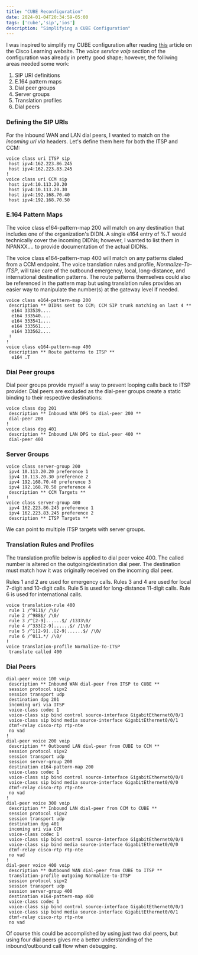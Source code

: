 ```yaml
---
title: "CUBE Reconfiguration"
date: 2024-01-04T20:34:59-05:00
tags: ['cube','sip','ios']
description: "Simplifying a CUBE Configuration"
---
```


I was inspired to simplify my CUBE configuration after reading [this](https://learningnetwork.cisco.com/s/article/CUBE-Simplicity) article on the Cisco Learning website. The *voice service voip* section of the configuration was already in pretty good shape; however, the folliwing areas needed some work:

1. SIP URI definitions
2. E.164 pattern maps
3. Dial peer groups
4. Server groups
5. Translation profiles
6. Dial peers

### Defining the SIP URIs

For the inbound WAN and LAN dial peers, I wanted to match on the *incoming uri via* headers. Let's define them here for both the ITSP and CCM:
```
voice class uri ITSP sip 
 host ipv4:162.223.86.245 
 host ipv4:162.223.83.245 
! 
voice class uri CCM sip 
 host ipv4:10.113.20.20 
 host ipv4:10.113.20.30 
 host ipv4:192.168.70.40 
 host ipv4:192.168.70.50 
```

### E.164 Pattern Maps

The voice class e164-pattern-map 200 will match on any destination that includes one of the organization's DIDN. A single e164 entry of %.T would technically cover the incoming DIDNs; however, I wanted to list them in NPANXX…. to provide documentation of the actual DIDNs. 

The voice class e164-pattern-map 400 will match on any patterns dialed from a CCM endpoint. The voice translation rules and profile, *Normalize-To-ITSP*, will take care of the outbound emergency, local, long-distance, and international destination patterns. The route patterns themselves could also be referenced in the pattern map but using translation rules provides an easier way to manipulate the number(s) at the gateway level if needed. 

```
voice class e164-pattern-map 200 
 description ** DIDNs sent to CCM; CCM SIP trunk matching on last 4 ** 
  e164 333539.... 
  e164 333540.... 
  e164 333541.... 
  e164 333561.... 
  e164 333562.... 
 ! 
! 
voice class e164-pattern-map 400 
 description ** Route patterns to ITSP ** 
  e164 .T 
```
### Dial Peer groups

Dial peer groups provide myself a way to prevent looping calls back to ITSP provider. Dial peers are excluded as the dial-peer groups create a static binding to their respective destinations: 

```
voice class dpg 201 
 description ** Inbound WAN DPG to dial-peer 200 ** 
 dial-peer 200 
! 
voice class dpg 401 
 description ** Inbound LAN DPG to dial-peer 400 ** 
 dial-peer 400 
```
### Server Groups
```
voice class server-group 200 
 ipv4 10.113.20.20 preference 1
 ipv4 10.113.20.30 preference 2
 ipv4 192.168.70.40 preference 3
 ipv4 192.168.70.50 preference 4
 description ** CCM Targets ** 
! 
voice class server-group 400 
 ipv4 162.223.86.245 preference 1
 ipv4 162.223.83.245 preference 2
 description ** ITSP Targets ** 
```

We can point to multiple ITSP targets with server groups.

### Translation Rules and Profiles

The translation profile below is applied to dial peer voice 400. The called number is altered on the outgoing/destination dial peer. The destination must match how it was originally received on the incoming dial peer. 

Rules 1 and 2 are used for emergency calls. Rules 3 and 4 are used for local 7-digit and 10-digit calls. Rule 5 is used for long-distance 11-digit calls. Rule 6 is used for international calls. 

```
voice translation-rule 400 
 rule 1 /^911$/ /\0/ 
 rule 2 /^988$/ /\0/ 
 rule 3 /^[2-9]......$/ /1333\0/ 
 rule 4 /^333[2-9]......$/ /1\0/ 
 rule 5 /^1[2-9]..[2-9]......$/ /\0/ 
 rule 6 /^011.*/ /\0/ 
! 
voice translation-profile Normalize-To-ITSP 
 translate called 400
```
### Dial Peers

```
dial-peer voice 100 voip 
 description ** Inbound WAN dial-peer from ITSP to CUBE ** 
 session protocol sipv2 
 session transport udp 
 destination dpg 201 
 incoming uri via ITSP 
 voice-class codec 1   
 voice-class sip bind control source-interface GigabitEthernet0/0/1 
 voice-class sip bind media source-interface GigabitEthernet0/0/1 
 dtmf-relay cisco-rtp rtp-nte 
 no vad 
! 
dial-peer voice 200 voip 
 description ** Outbound LAN dial-peer from CUBE to CCM ** 
 session protocol sipv2 
 session transport udp 
 session server-group 200 
 destination e164-pattern-map 200 
 voice-class codec 1   
 voice-class sip bind control source-interface GigabitEthernet0/0/0 
 voice-class sip bind media source-interface GigabitEthernet0/0/0 
 dtmf-relay cisco-rtp rtp-nte 
 no vad 
! 
dial-peer voice 300 voip 
 description ** Inbound LAN dial-peer from CCM to CUBE ** 
 session protocol sipv2 
 session transport udp 
 destination dpg 401 
 incoming uri via CCM 
 voice-class codec 1   
 voice-class sip bind control source-interface GigabitEthernet0/0/0 
 voice-class sip bind media source-interface GigabitEthernet0/0/0 
 dtmf-relay cisco-rtp rtp-nte 
 no vad 
! 
dial-peer voice 400 voip 
 description ** Outbound WAN dial-peer from CUBE to ITSP ** 
 translation-profile outgoing Normalize-to-ITSP 
 session protocol sipv2 
 session transport udp 
 session server-group 400 
 destination e164-pattern-map 400 
 voice-class codec 1   
 voice-class sip bind control source-interface GigabitEthernet0/0/1 
 voice-class sip bind media source-interface GigabitEthernet0/0/1 
 dtmf-relay cisco-rtp rtp-nte 
 no vad
```
Of course this could be accomplished by using just two dial peers, but using four dial peers gives me a better understanding of the inbound/outbound call flow when debugging.

